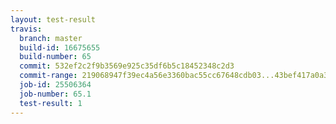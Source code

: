 ```yaml
---
layout: test-result
travis:
  branch: master
  build-id: 16675655
  build-number: 65
  commit: 532ef2c2f9b3569e925c35df6b5c18452348c2d3
  commit-range: 219068947f39ec4a56e3360bac55cc67648cdb03...43bef417a0a3e04fac02f99bcfecf5628d599caf
  job-id: 25506364
  job-number: 65.1
  test-result: 1
---
```


